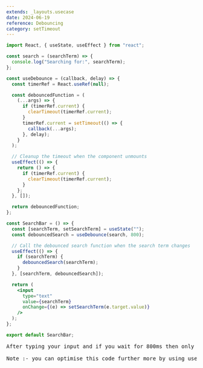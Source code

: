 ```yaml
---
extends: _layouts.usecase
date: 2024-06-19
reference: Debouncing 
category: setTimeout
---
```


```jsx
import React, { useState, useEffect } from "react";

const search = (searchTerm) => {
  console.log("Searching for:", searchTerm);
};

const useDebounce = (callback, delay) => {
  const timerRef = React.useRef(null);

  const debouncedFunction = (
    (...args) => {
      if (timerRef.current) {
        clearTimeout(timerRef.current);
      }
      timerRef.current = setTimeout(() => {
        callback(...args);
      }, delay);
    }
  );

  // Cleanup the timeout when the component unmounts
  useEffect(() => {
    return () => {
      if (timerRef.current) {
        clearTimeout(timerRef.current);
      }
    };
  }, []);

  return debouncedFunction;
};

const SearchBar = () => {
  const [searchTerm, setSearchTerm] = useState("");
  const debouncedSearch = useDebounce(search, 800);

  // Call the debounced search function when the search term changes
  useEffect(() => {
    if (searchTerm) {
      debouncedSearch(searchTerm);
    }
  }, [searchTerm, debouncedSearch]);

  return (
    <input
      type="text"
      value={searchTerm}
      onChange={(e) => setSearchTerm(e.target.value)}
    />
  );
};

export default SearchBar;

```

<pre class="output">
After typing your input and if you wait for 800ms then only call will happen. (preventing from unnecesary calls)

Note :- you can optimise this code further more by using useCallback  
</pre>